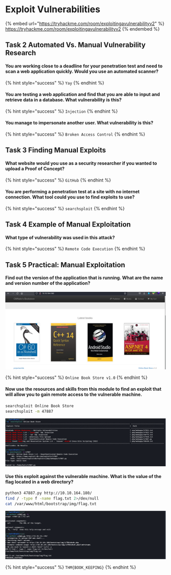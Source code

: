 # Exploit Vulnerabilities

{% embed url="https://tryhackme.com/room/exploitingavulnerabilityv2" %}
https://tryhackme.com/room/exploitingavulnerabilityv2
{% endembed %}

## Task 2 Automated Vs. Manual Vulnerability Research

#### You are working close to a deadline for your penetration test and need to scan a web application quickly. Would you use an automated scanner?

{% hint style="success" %}
`Yay`
{% endhint %}

#### You are testing a web application and find that you are able to input and retrieve data in a database. What vulnerability is this?

{% hint style="success" %}
`Injection`
{% endhint %}

#### You manage to impersonate another user. What vulnerability is this?

{% hint style="success" %}
`Broken Access Control`
{% endhint %}

## Task 3 Finding Manual Exploits

#### What website would you use as a security researcher if you wanted to upload a Proof of Concept?

{% hint style="success" %}
`GitHub`
{% endhint %}

#### You are performing a penetration test at a site with no internet connection. What tool could you use to find exploits to use?

{% hint style="success" %}
`searchsploit`
{% endhint %}

## Task 4 Example of Manual Exploitation

#### What type of vulnerability was used in this attack?

{% hint style="success" %}
`Remote Code Execution`
{% endhint %}

## Task 5 Practical: Manual Exploitation

#### Find out the version of the application that is running. What are the name and version number of the application?

![](<../../.gitbook/assets/Screenshot from 2022-04-03 18-57-24.png>)

{% hint style="success" %}
`Online Book Store v1.0`
{% endhint %}

#### Now use the resources and skills from this module to find an exploit that will allow you to gain **remote access** to the vulnerable machine.

```bash
searchsploit Online Book Store
searchsploit -m 47887
```

![](<../../.gitbook/assets/Screenshot from 2022-04-03 18-59-41.png>)

#### Use this exploit against the vulnerable machine. What is the value of the flag located in a web directory?

```bash
python3 47887.py http://10.10.164.180/
find / -type f -name flag.txt 2>/dev/null
cat /var/www/html/bootstrap/img/flag.txt
```

![](<../../.gitbook/assets/Screenshot from 2022-04-03 19-01-21.png>)

{% hint style="success" %}
`THM{BOOK_KEEPING}`
{% endhint %}
